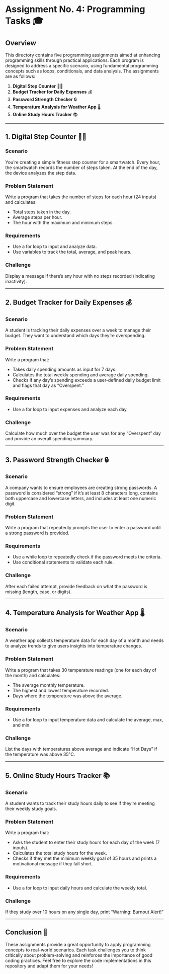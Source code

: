 # Assignment No. 4: Programming Tasks 🎓

## Overview

This directory  contains five programming assignments aimed at enhancing programming skills through practical applications. Each program is designed to address a specific scenario, using fundamental programming concepts such as loops, conditionals, and data analysis. The assignments are as follows:

1. **Digital Step Counter** 🏃‍♂️
2. **Budget Tracker for Daily Expenses** 💰
3. **Password Strength Checker** 🔒
4. **Temperature Analysis for Weather App** 🌡️
5. **Online Study Hours Tracker** 📚

---

## 1. Digital Step Counter 🏃‍♂️

### Scenario
You’re creating a simple fitness step counter for a smartwatch. Every hour, the smartwatch records the number of steps taken. At the end of the day, the device analyzes the step data.

### Problem Statement
Write a program that takes the number of steps for each hour (24 inputs) and calculates:
- Total steps taken in the day.
- Average steps per hour.
- The hour with the maximum and minimum steps.

### Requirements
- Use a for loop to input and analyze data.
- Use variables to track the total, average, and peak hours.

### Challenge
Display a message if there’s any hour with no steps recorded (indicating inactivity).

---

## 2. Budget Tracker for Daily Expenses 💰

### Scenario
A student is tracking their daily expenses over a week to manage their budget. They want to understand which days they’re overspending.

### Problem Statement
Write a program that:
- Takes daily spending amounts as input for 7 days.
- Calculates the total weekly spending and average daily spending.
- Checks if any day’s spending exceeds a user-defined daily budget limit and flags that day as “Overspent.”

### Requirements
- Use a for loop to input expenses and analyze each day.

### Challenge
Calculate how much over the budget the user was for any “Overspent” day and provide an overall spending summary.

---

## 3. Password Strength Checker 🔒

### Scenario
A company wants to ensure employees are creating strong passwords. A password is considered “strong” if it’s at least 8 characters long, contains both uppercase and lowercase letters, and includes at least one numeric digit.

### Problem Statement
Write a program that repeatedly prompts the user to enter a password until a strong password is provided.

### Requirements
- Use a while loop to repeatedly check if the password meets the criteria.
- Use conditional statements to validate each rule.

### Challenge
After each failed attempt, provide feedback on what the password is missing (length, case, or digits).

---

## 4. Temperature Analysis for Weather App 🌡️

### Scenario
A weather app collects temperature data for each day of a month and needs to analyze trends to give users insights into temperature changes.

### Problem Statement
Write a program that takes 30 temperature readings (one for each day of the month) and calculates:
- The average monthly temperature.
- The highest and lowest temperature recorded.
- Days where the temperature was above the average.

### Requirements
- Use a for loop to input temperature data and calculate the average, max, and min.

### Challenge
List the days with temperatures above average and indicate “Hot Days” if the temperature was above 35°C.

---

## 5. Online Study Hours Tracker 📚

### Scenario
A student wants to track their study hours daily to see if they’re meeting their weekly study goals.

### Problem Statement
Write a program that:
- Asks the student to enter their study hours for each day of the week (7 inputs).
- Calculates the total study hours for the week.
- Checks if they met the minimum weekly goal of 35 hours and prints a motivational message if they fall short.

### Requirements
- Use a for loop to input daily hours and calculate the weekly total.

### Challenge
If they study over 10 hours on any single day, print “Warning: Burnout Alert!”

---

## Conclusion 🌟

These assignments provide a great opportunity to apply programming concepts to real-world scenarios. Each task challenges you to think critically about problem-solving and reinforces the importance of good coding practices. Feel free to explore the code implementations in this repository and adapt them for your needs!
